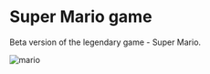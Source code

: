 # Super Mario game

Beta version of the legendary game - Super Mario. 

![mario](https://user-images.githubusercontent.com/94632127/183070203-6db3db7b-eb65-4542-ba0b-41db7dbd4087.jpg)
